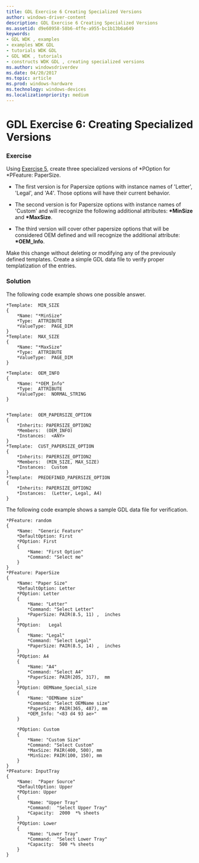 ```yaml
---
title: GDL Exercise 6 Creating Specialized Versions
author: windows-driver-content
description: GDL Exercise 6 Creating Specialized Versions
ms.assetid: d9e60958-58b6-4ffe-a955-bc1b13b6a649
keywords:
- GDL WDK , examples
- examples WDK GDL
- tutorials WDK GDL
- GDL WDK , tutorials
- constructs WDK GDL , creating specialized versions
ms.author: windowsdriverdev
ms.date: 04/20/2017
ms.topic: article
ms.prod: windows-hardware
ms.technology: windows-devices
ms.localizationpriority: medium
---
```


# GDL Exercise 6: Creating Specialized Versions


### <a href="" id="exercise"></a> Exercise

Using [Exercise 5](gdl-exercise-5--defining-name-limits-for-different-features.md), create three specialized versions of \*POption for \*PFeature: PaperSize.

-   The first version is for Papersize options with instance names of 'Letter', 'Legal', and 'A4'. Those options will have their current behavior.

-   The second version is for Papersize options with instance names of 'Custom' and will recognize the following additional attributes: **\*MinSize** and **\*MaxSize**.

-   The third version will cover other papersize options that will be considered OEM defined and will recognize the additional attribute: **\*OEM\_Info**.

Make this change without deleting or modifying any of the previously defined templates. Create a simple GDL data file to verify proper templatization of the entries.

### <a href="" id="solution"></a> Solution

The following code example shows one possible answer.

```
*Template:  MIN_SIZE
{
    *Name: "*MinSize"
    *Type:  ATTRIBUTE
    *ValueType:  PAGE_DIM
}
*Template:  MAX_SIZE
{
    *Name: "*MaxSize"
    *Type:  ATTRIBUTE
    *ValueType:  PAGE_DIM
}

*Template:  OEM_INFO
{
    *Name: "*OEM_Info"
    *Type:  ATTRIBUTE
    *ValueType:  NORMAL_STRING
}


*Template:  OEM_PAPERSIZE_OPTION
{
    *Inherits: PAPERSIZE_OPTION2
    *Members:  (OEM_INFO)
    *Instances:  <ANY>
}
*Template:  CUST_PAPERSIZE_OPTION
{
    *Inherits: PAPERSIZE_OPTION2
    *Members:  (MIN_SIZE, MAX_SIZE)
    *Instances:  Custom
}
*Template:  PREDEFINED_PAPERSIZE_OPTION
{
    *Inherits: PAPERSIZE_OPTION2
    *Instances:  (Letter, Legal, A4)
}
```

The following code example shows a sample GDL data file for verification.

```
*PFeature: random
{
    *Name:  "Generic Feature"
    *DefaultOption: First
    *POption: First
    {
        *Name: "First Option"
        *Command: "Select me"
    }
}
*PFeature: PaperSize
{
    *Name: "Paper Size"
    *DefaultOption: Letter
    *POption: Letter
    {
        *Name: "Letter"
        *Command: "Select Letter"
        *PaperSize: PAIR(8.5, 11) ,  inches
    }
    *POption:   Legal
    {
        *Name: "Legal"
        *Command: "Select Legal"
        *PaperSize: PAIR(8.5, 14) ,  inches
    }
    *POption: A4
    {
        *Name: "A4"
        *Command: "Select A4"
        *PaperSize: PAIR(205, 317),  mm
    }
    *POption: OEMName_Special_size
    {
        *Name: "OEMName size"
        *Command: "Select OEMName size"
        *PaperSize: PAIR(365, 487), mm
        *OEM_Info: "<83 d4 93 ae>"
    }

    *POption: Custom
    {
        *Name: "Custom Size"
        *Command: "Select Custom"
        *MaxSize: PAIR(400, 500), mm
        *MinSize: PAIR(100, 150), mm
    }
}
*PFeature: InputTray
{
    *Name:  "Paper Source"
    *DefaultOption: Upper
    *POption: Upper
    {
        *Name: "Upper Tray"
        *Command:  "Select Upper Tray"
        *Capacity:  2000  *% sheets
    }
    *POption: Lower
    {
        *Name: "Lower Tray"
        *Command:  "Select Lower Tray"
        *Capacity:  500 *% sheets
    }
}
```

 

 




